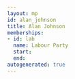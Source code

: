 ```yaml
---
layout: mp
id: alan_johnson
title: Alan Johnson
memberships:
- id: lab
  name: Labour Party
  start: 
  end: 
autogenerated: true
---
```

